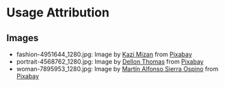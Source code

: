 # Usage Attribution
## Images
* fashion-4951644_1280.jpg: Image by <a href="https://pixabay.com/users/kaziminmizan-15648905/?utm_source=link-attribution&utm_medium=referral&utm_campaign=image&utm_content=4951644">Kazi Mizan</a> from <a href="https://pixabay.com//?utm_source=link-attribution&utm_medium=referral&utm_campaign=image&utm_content=4951644">Pixabay</a>
* portrait-4568762_1280.jpg: Image by <a href="https://pixabay.com/users/elsimage-14025988/?utm_source=link-attribution&utm_medium=referral&utm_campaign=image&utm_content=4568762">Dellon Thomas</a> from <a href="https://pixabay.com//?utm_source=link-attribution&utm_medium=referral&utm_campaign=image&utm_content=4568762">Pixabay</a>
* woman-7895953_1280.jpg: Image by <a href="https://pixabay.com/users/jump1987-17366959/?utm_source=link-attribution&utm_medium=referral&utm_campaign=image&utm_content=7895953">Martín Alfonso Sierra Ospino</a> from <a href="https://pixabay.com//?utm_source=link-attribution&utm_medium=referral&utm_campaign=image&utm_content=7895953">Pixabay</a>

